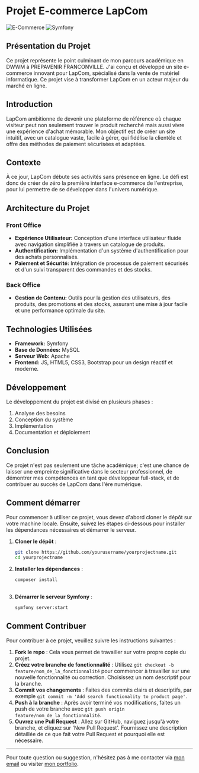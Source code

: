 # Projet E-commerce LapCom
![E-Commerce](https://img.shields.io/badge/E--Commerce-LapCom-blue)
![Symfony](https://img.shields.io/badge/Powered_by-Symfony-brightgreen)



## Présentation du Projet
Ce projet représente le point culminant de mon parcours académique en DWWM à PREPAVENIR FRANCONVILLE. J'ai conçu et développé un site e-commerce innovant pour LapCom, spécialisé dans la vente de matériel informatique. Ce projet vise à transformer LapCom en un acteur majeur du marché en ligne.

## Introduction
LapCom ambitionne de devenir une plateforme de référence où chaque visiteur peut non seulement trouver le produit recherché mais aussi vivre une expérience d'achat mémorable. Mon objectif est de créer un site intuitif, avec un catalogue vaste, facile à gérer, qui fidélise la clientèle et offre des méthodes de paiement sécurisées et adaptées.

## Contexte
À ce jour, LapCom débute ses activités sans présence en ligne. Le défi est donc de créer de zéro la première interface e-commerce de l'entreprise, pour lui permettre de se développer dans l'univers numérique.

## Architecture du Projet
### Front Office
- **Expérience Utilisateur:** Conception d'une interface utilisateur fluide avec navigation simplifiée à travers un catalogue de produits.
- **Authentification:** Implémentation d'un système d'authentification pour des achats personnalisés.
- **Paiement et Sécurité:** Intégration de processus de paiement sécurisés et d'un suivi transparent des commandes et des stocks.

### Back Office
- **Gestion de Contenu:** Outils pour la gestion des utilisateurs, des produits, des promotions et des stocks, assurant une mise à jour facile et une performance optimale du site.

## Technologies Utilisées
- **Framework:** Symfony
- **Base de Données:** MySQL
- **Serveur Web:** Apache
- **Frontend:** JS, HTML5, CSS3, Bootstrap pour un design réactif et moderne.

## Développement
Le développement du projet est divisé en plusieurs phases :
1. Analyse des besoins
2. Conception du système
3. Implémentation
4. Documentation et déploiement

## Conclusion
Ce projet n'est pas seulement une tâche académique; c'est une chance de laisser une empreinte significative dans le secteur professionnel, de démontrer mes compétences en tant que développeur full-stack, et de contribuer au succès de LapCom dans l'ère numérique.
## Comment démarrer

Pour commencer à utiliser ce projet, vous devez d'abord cloner le dépôt sur votre machine locale. Ensuite, suivez les étapes ci-dessous pour installer les dépendances nécessaires et démarrer le serveur.

1. **Cloner le dépôt** :
   ```bash
   git clone https://github.com/yourusername/yourprojectname.git
   cd yourprojectname  
  2. **Installer les dépendances** :
     ```bash
     composer install
   
  3. **Démarrer le serveur Symfony** :
     ```bash
     symfony server:start

## Comment Contribuer

Pour contribuer à ce projet, veuillez suivre les instructions suivantes :

1. **Fork le repo** : Cela vous permet de travailler sur votre propre copie du projet.
2. **Créez votre branche de fonctionnalité** : Utilisez `git checkout -b feature/nom_de_la_fonctionnalité` pour commencer à travailler sur une nouvelle fonctionnalité ou correction. Choisissez un nom descriptif pour la branche.
3. **Commit vos changements** : Faites des commits clairs et descriptifs, par exemple `git commit -m 'Add search functionality to product page'`.
4. **Push à la branche** : Après avoir terminé vos modifications, faites un push de votre branche avec `git push origin feature/nom_de_la_fonctionnalité`.
5. **Ouvrez une Pull Request** : Allez sur GitHub, naviguez jusqu'à votre branche, et cliquez sur 'New Pull Request'. Fournissez une description détaillée de ce que fait votre Pull Request et pourquoi elle est nécessaire.

---
Pour toute question ou suggestion, n'hésitez pas à me contacter via [mon email](akamimehdi.dev@gmail.com) ou visiter [mon portfolio](https://akamimehdi.netlify.app/).
